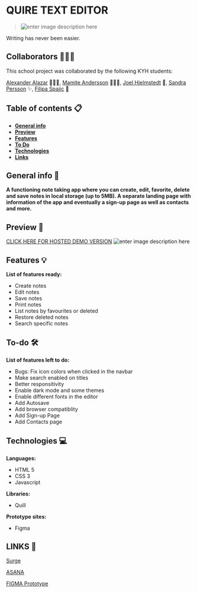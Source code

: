 # QUIRE TEXT EDITOR

> ![enter image description here](https://i.ibb.co/ScT1JV3/logo.png)
 
Writing has never been easier.
## Collaborators 👷🏾‍♂️

This school project was collaborated by the following KYH students:

[Alexander Alazar](https://github.com/a-star128) 👨🏿‍🚀, [Mamite Andersson](https://github.com/mamite100) 👩🏿‍💻, [Joel Hjelmstedt](https://github.com/joelbeats) 🤯, [Sandra Persson](https://github.com/sandrapersson149) ✨, [Filipa Spajic](https://github.com/cr4y0n) 🥳

## Table of contents 📋
* [**General info**](#**Generalinfo**)  
* [**Preview**](#Preview)
*  [**Features**](#features)
*  [**To Do**](#To-Do)
* [**Technologies**](#technologies)
*  [**Links**](#Links)


## General info 📢

****A functioning note taking app where you can create, edit, favorite, delete and save notes in local storage (up to 5MB). A separate landing page with information of the app and eventually a sign-up page as well as contacts and more.****


## Preview 📸
[CLICK HERE FOR HOSTED DEMO VERSION](http://quire-pergament.surge.sh/)
![enter image description here](https://i.ibb.co/8X4XP9S/screen-quire.png)



## Features 💡
**List of features ready:**
* Create notes
* Edit notes
* Save notes
* Print notes
* List notes by favourites or deleted
* Restore deleted notes
* Search specific notes

## To-do 🛠
**List of features left to do:**
-   Bugs: Fix icon colors when clicked in the navbar
-   Make search enabled on titles
-   Better responsitivity
-   Enable dark mode and some themes
-   Enable different fonts in the editor
- Add Autosave
-   Add browser compatiblity
-   Add Sign-up Page
-   Add Contacts page


## Technologies 💻
**Languages:**
  - HTML 5   
 - CSS 3   
 - Javascript

  **Libraries:**
-   Quill
    
   **Prototype sites:**
-   Figma

## LINKS 🔗

[Surge](http://quire-pergament.surge.sh/)

[ASANA](https://app.asana.com/share/studentkyh/pergament/310223894399359/f0e2f8a8db30abb6fd61938749e6b9f4)

[FIGMA Prototype](https://www.figma.com/file/Em2xXKEoeRYKaa3uYWjKWg/Untitled?node-id=0%3A1)


